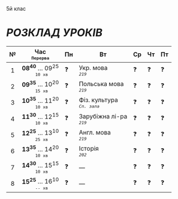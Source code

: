 5й клас

# *РОЗКЛАД УРОКІВ*

| № | Час <br><sup>`Перерва`</sup> | Пн | Вт | Ср | Чт | Пт |
|:---:|:---:|---|---|---|---|---|
| 1 | **08<sup>40</sup>** … 09<sup>25</sup> <br><sup>` 10 хв`</sup> | ❓ | Укр. мова <br>*<sup>`219`</sup>* | ❓ | ❓ | ❓ |
| 2 | **09<sup>35</sup>** … 10<sup>20</sup> <br><sup>` 15 хв`</sup> | ❓ | Польська мова <br>*<sup>`219`</sup>* | ❓ | ❓ | ❓ |
| 3 | **10<sup>35</sup>** … 11<sup>20</sup> <br><sup>` 10 хв`</sup> | ❓ | Фіз. культура <br>*<sup>`Сп. зала`</sup>* | ❓ | ❓ | ❓ |
| 4 | **11<sup>30</sup>** … 12<sup>15</sup> <br><sup>` 10 хв`</sup> | ❓ | Зарубіжна лі-ра <br>*<sup>`219`</sup>* | ❓ | ❓ | ❓ |
| 5 | **12<sup>25</sup>** … 13<sup>10</sup> <br><sup>` 25 хв`</sup> | ❓ | Англ. мова <br>*<sup>`219`</sup>* | ❓ | ❓ | ❓ |
| 6 | **13<sup>35</sup>** … 14<sup>20</sup> <br><sup>` 10 хв`</sup> | ❓ | Історія <br>*<sup>`202`</sup>* | ❓ | ❓ | ❓ |
| 7 | **14<sup>30</sup>** … 15<sup>15</sup> <br><sup>` 10 хв`</sup> | ❓ | — | ❓ | ❓ | ❓ |
| 8 | **15<sup>25</sup>** … 16<sup>10</sup> <br><sup>` -- хв`</sup> | ❓ | — | ❓ | ❓ | ❓ |
